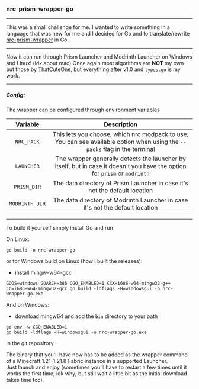 ### nrc-prism-wrapper-go

---

This was a small challenge for me.
I wanted to write something in a language that was new for me and I decided for Go and to translate/rewrite [nrc-prism-wrapper](https://github.com/ThatCuteOne/nrc-prism-wrapper) in Go.

---

Now it can run through Prism Launcher and Modrinth Launcher on Windows and Linux! (idk about mac)
Once again most algorithms are **NOT** my own but those by [ThatCuteOne](https://github.com/ThatCuteOne), but everything after v1.0 and [`types.go`](./types.go) is my work.

---

##### Config:

The wrapper can be configured through environment variables

|    Variable    |                                                        Description                                                         |
| :------------: | :------------------------------------------------------------------------------------------------------------------------: |
|   `NRC_PACK`   | This lets you choose, which nrc modpack to use; You can see available option when using the `--packs` flag in the terminal |
|   `LAUNCHER`   | The wrapper generally detects the launcher by itself, but in case it doesn't you have the option for `prism` or `modrinth` |
|  `PRISM_DIR`   |                         The data directory of Prism Launcher in case it's not the default location                         |
| `MODRINTH_DIR` |                       The data directory of Modrinth Launcher in case it's not the default location                        |

---

To build it yourself simply install Go and run

On Linux:

```
go build -o nrc-wrapper-go
```

or for Windows build on Linux (how I built the releases):

- install mingw-w64-gcc

```
GOOS=windows GOARCH=386 CGO_ENABLED=1 CXX=i686-w64-mingw32-g++ CC=i686-w64-mingw32-gcc go build -ldflags -H=windowsgui -o nrc-wrapper-go.exe
```

And on Windows:

- download mingw64 and add the `bin` directory to your path

```
go env -w CGO_ENABLED=1
go build -ldflags -H=windowsgui -o nrc-wrapper-go.exe
```

in the git repository.

The binary that you'll have now has to be added as the wrapper command of a Minecraft 1.21-1.21.8 Fabric instance in a supported Launcher.<br>
Just launch and enjoy (sometimes you'll have to restart a few times until it works the first time; idk why; but still wait a little bit as the initial download takes time too).
